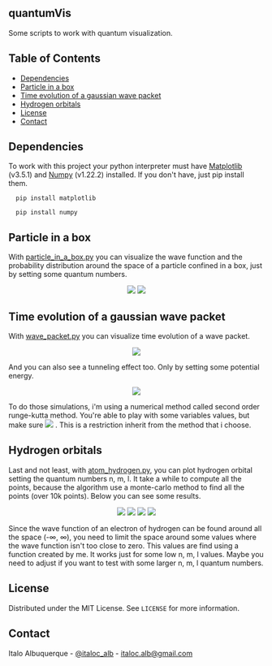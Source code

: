 ## quantumVis
Some scripts to work with quantum visualization.

## Table of Contents
- [Dependencies](#dependencies)
- [Particle in a box](#particle-in-a-box)
- [Time evolution of a gaussian wave packet](#time-evolution-of-a-gaussian-wave-packet)
- [Hydrogen orbitals](#hydrogen-orbitals)
- [License](#license)
- [Contact](#contact)

## Dependencies

To work with this project your python interpreter must have [Matplotlib](https://matplotlib.org/) (v3.5.1) and [Numpy](https://numpy.org/) (v1.22.2) installed. If you don't have, just pip install them.
```
  pip install matplotlib
```
```
  pip install numpy
```


## Particle in a box

With [particle_in_a_box.py](particle_in_a_box.py) you can visualize the wave function and the probability distribution around the space of a particle confined in a box, just by setting some quantum numbers.

<p align="center">
  <img src="imgs/fig1.png"/>
  <img src="imgs/fig2.png"/>
</p>

## Time evolution of a gaussian wave packet

With [wave_packet.py](wave_packet.py) you can visualize time evolution of a wave packet.

<p align="center">
  <img src="imgs/wave.gif"/>
</p>


And you can also see a tunneling effect too. Only by setting some potential energy.

<p align="center">
  <img src="imgs/wave2.gif"/>
</p>

To do those simulations, i'm using a numerical method called second order runge-kutta method. You're able to play with some variables values, but make sure <img src="https://render.githubusercontent.com/render/math?math=\dfrac{\Delta%20t}{\Delta%20x%20^%202}%20%3C%201"/> . This is a restriction inherit from the method that i choose.

## Hydrogen orbitals

Last and not least, with [atom_hydrogen.py](atom_hydrogen.py), you can plot hydrogen orbital setting the quantum numbers n, m, l. It take a while to compute all the points, because the algorithm use a monte-carlo method to find all the points (over 10k points). Below you can see some results. 

<p align="center">
  <img src="imgs/fig3.png"/>
  <img src="imgs/fig4.png"/>
  <img src="imgs/fig5.png"/>
  <img src="imgs/fig6.png"/>
</p>

Since the wave function of an electron of hydrogen can be found around all the space (-∞, ∞), you need to limit the space around some values where the wave function isn't too close to zero. This values are find using a function created by me. It works just for some low n, m, l values. Maybe you need to adjust if you want to test with some larger n, m, l quantum numbers.

## License

Distributed under the MIT License. See `LICENSE` for more information.

## Contact

Italo Albuquerque - [@italoc_alb](https://twitter.com/italoc_alb) - italoc.alb@gmail.com
